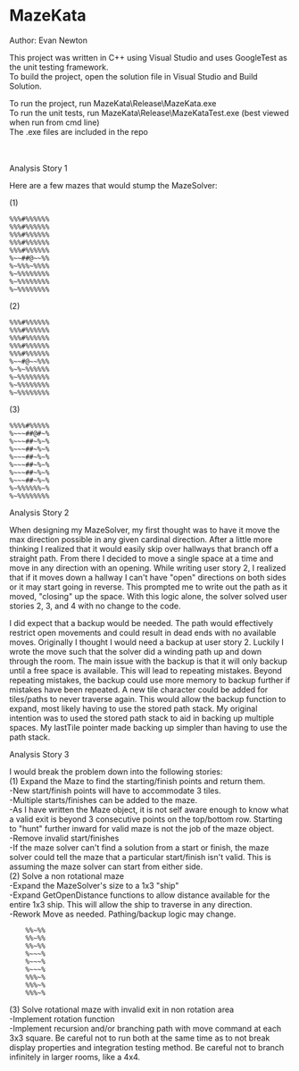 # MazeKata

Author: Evan Newton <br />

This project was written in C++ using Visual Studio and uses GoogleTest as the unit testing framework. <br />
To build the project, open the solution file in Visual Studio and Build Solution. <br />

To run the project, run MazeKata\Release\MazeKata.exe <br />
To run the unit tests, run MazeKata\Release\MazeKataTest.exe (best viewed when run from cmd line) <br />
The .exe files are included in the repo <br />
<br />
<br />



Analysis Story 1 <br />

Here are a few mazes that would stump the MazeSolver: <br />

(1)
```
%%%#%%%%%%
%%%#%%%%%%
%%%#%%%%%%
%%%#%%%%%%
%%%#%%%%%%
%~~##@~~%%
%~%%%~%%%%
%~%%%%%%%%
%~%%%%%%%%
%~%%%%%%%%
```
(2)
```
%%%#%%%%%%
%%%#%%%%%%
%%%#%%%%%%
%%%#%%%%%%
%%%#%%%%%%
%~~#@~~%%%
%~%~%%%%%%
%~%%%%%%%%
%~%%%%%%%%
%~%%%%%%%%
```
(3)
```
%%%%#%%%%%
%~~~##@#~%
%~~~##~%~%
%~~~##~%~%
%~~~##~%~%
%~~~##~%~%
%~~~##~%~%
%~~~##~%~%
%~%%%%%%~%
%~%%%%%%%%
```

Analysis Story 2 <br />

When designing my MazeSolver, my first thought was to have it move the max direction possible in any given
cardinal direction. After a little more thinking I realized that it would easily skip over hallways that 
branch off a straight path. From there I decided to move a single space at a time and move in any direction 
with an opening. While writing user story 2, I realized that if it moves down a hallway I can't have "open"
directions on both sides or it may start going in reverse. This prompted me to write out the path as it 
moved, "closing" up the space. With this logic alone, the solver solved user stories 2, 3, and 4 with no 
change to the code.  <br />

I did expect that a backup would be needed. The path would effectively restrict open movements and could 
result in dead ends with no available moves. Originally I thought I would need a backup at user story 2.
Luckily I wrote the move such that the solver did a winding path up and down through the room. The main
issue with the backup is that it will only backup until a free space is available. This will lead to 
repeating mistakes. Beyond repeating mistakes, the backup could use more memory to backup further if 
mistakes have been repeated. A new tile character could be added for tiles/paths to never traverse again.
This would allow the backup function to expand, most likely having to use the stored path stack. My 
original intention was to used the stored path stack to aid in backing up multiple spaces. My lastTile 
pointer made backing up simpler than having to use the path stack.  <br />

Analysis Story 3 <br />

I would break the problem down into the following stories: <br />
(1) Expand the Maze to find the starting/finish points and return them. <br />
	-New start/finish points will have to accommodate 3 tiles. <br />
	-Multiple starts/finishes can be added to the maze. <br />
		-As I have written the Maze object, it is not self aware enough to know what a valid exit
		 is beyond 3 consecutive points on the top/bottom row. Starting to "hunt" further inward
		 for valid maze is not the job of the maze object. <br />
	-Remove invalid start/finishes <br />
		-If the maze solver can't find a solution from a start or finish, the maze solver could
		 tell the maze that a particular start/finish isn't valid. This is assuming the maze solver
		 can start from either side. <br />
(2) Solve a non rotational maze <br />
	-Expand the MazeSolver's size to a 1x3 "ship" <br />
	-Expand GetOpenDistance functions to allow distance available for the entire 1x3 ship. This will 
	 allow the ship to traverse in any direction. <br />
	-Rework Move as needed. Pathing/backup logic may change. <br />
```
	%%~%%
	%%~%%
	%%~%%
	%~~~%
	%~~~%
	%~~~%
	%%%~%
	%%%~%
	%%%~%
```
(3) Solve rotational maze with invalid exit in non rotation area <br />
	-Implement rotation function <br />
	-Implement recursion and/or branching path with move command at each 3x3 square. Be careful not to 
	 run both at the same time as to not break display properties and integration testing method. Be 
	 careful not to branch infinitely in larger rooms, like a 4x4. <br />



